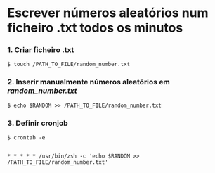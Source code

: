 # Escrever números aleatórios num ficheiro .txt todos os minutos


### 1. Criar ficheiro .txt 

``` 
$ touch /PATH_TO_FILE/random_number.txt
```

### 2. Inserir manualmente números aleatórios em *random_number.txt*

```
$ echo $RANDOM >> /PATH_TO_FILE/random_number.txt
```

### 3. Definir cronjob

```
$ crontab -e


* * * * * /usr/bin/zsh -c 'echo $RANDOM >> /PATH_TO_FILE/random_number.txt'
```

